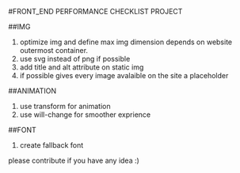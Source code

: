#FRONT_END PERFORMANCE CHECKLIST PROJECT

##IMG 
1. optimize img and define max img dimension depends on website outermost container.
2. use svg instead of png if possible
3. add title and alt attribute on static img 
4. if possible gives every image avalaible on the site a placeholder


##ANIMATION
1. use transform for animation 
2. use will-change for smoother exprience   

##FONT
1. create fallback font 





please contribute if you have any idea :)
